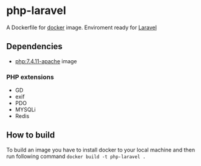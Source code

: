# php-laravel
A Dockerfile for [docker](https://www.docker.com/) image. Enviroment ready for [Laravel](https://laravel.com/)

## Dependencies
* [php:7.4.11-apache](https://hub.docker.com/layers/php/library/php/7.4.11-apache/images/sha256-6365e15cdf5bc2c6d00676581fe37ab676cb99b56c4cb0a333562893b96c4394?context=explore) image
### PHP extensions
* GD
* exif
* PDO
* MYSQLi
* Redis


## How to build
To build an image you have to install docker to your local machine and then run following command
``docker build -t php-laravel .``